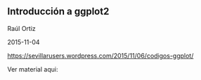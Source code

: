 ## Introducción a ggplot2

Raúl Ortiz

2015-11-04

https://sevillarusers.wordpress.com/2015/11/06/codigos-ggplot/

Ver material aqui: 
